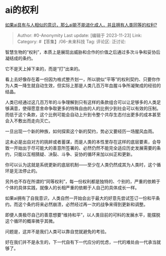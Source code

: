 # ai的权利
[如果ai具有与人相似的意识，那么ai能不能进化成人，并且拥有人类同等的权利?](https://www.zhihu.com/question/626746531/answer/3298913163)

> Author: #0-Anonymity
> Last update: [编辑于 2023-11-23]
> Link:
> Category: #【答集】/06-未来科技 
> Tag:
> 评论区:
> 泛讨论:

智慧生物的“权利”，本质上是展现出威胁和合作的价值之后通过多次斗争和妥协后凝结成的条约。

它不是天上掉下来的，而是“打”出来的。

看上去好像存在着一份因为格式整齐划一，所以貌似“平等”的权利契约、只要你作为人类一降生就自动生效，但实际上那是人类几百万年血腥斗争所凝聚成的经验的结晶。

人类已经通过这几百万年的斗争理解到只有这样的条款组合可以让足够多的人类足够满意，使得愿意舍命争取更多的特殊自由的人的比例少到社会可以有效的压制。而低于这个条款，这个比例可能会自动上升到令整个共存生态付出更多的成本甚至会入不敷出而走向灭亡。

一旦出现一个新的种族，如何探索这个新的契约，势必又要经历一场腥风血雨。

这未必是出自对方的挑衅或者蓄谋，而是人类的本性里存在这样的底层要素，会导致一开始出于尽可能大的善意所签署的、必然仍然不能完全适应历史发展需要的条约，只能以互相猜疑、决裂、斗争、妥协的循环来加以纠正和更新。

你可以认为这就是系统更新的底层机制——至少在人类仍然成其为人类时，这个循环是无法停止的。

另外也不存在所谓的“同等权利”，每一份权利都是独特的、个别的，严重的依赖于个体的具体实践，就像人的长相严重的依赖于人自己的具体成长一样。

如果ai拥有了自我意识，人类自然一开始会出于最大的好意先尝试签订一份和平条约。而这个条约将来必然崩溃，必然经过再一次的战争来得到更新和调整。

即便人类极尽自己的善意想要“维持和平”，以人类目前的可料的发展水平，能摆脱这个循环的概率微乎其微。

问题是，这并不是我们人类可以靠自觉就避免的考验。

好在我们并不是永生的，下一代自有下一代应分的忧虑，一代的难处由一代承当就够了。